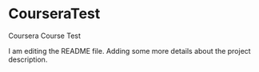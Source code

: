 # CourseraTest
Coursera Course Test

I am editing the README file. Adding some more details about the project description.

